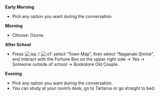 **Early Morning**

- Pick any option you want during the conversation.

**Morning**

- Choose: Ozone.

**After School**

- Press ![:sq:](/assets/square.png) / ![:x1:](/assets/x1.png) select “Town Map”, then select “Naganaki Shrine”, and interact with the Fortune Box on the upper right side -> Yes -> Someone outside of school -> Bookstore Old Couple.

**Evening**

- Pick any option you want during the conversation.
- You can study at your room’s desk, go to Tartarus or go straight to bed.
